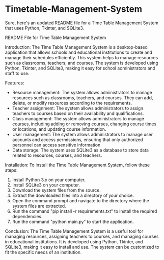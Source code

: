 # Timetable-Management-System
Sure, here's an updated README file for a Time Table Management System that uses Python, Tkinter, and SQLite3.

README File for Time Table Management System

Introduction:
The Time Table Management System is a desktop-based application that allows schools and educational institutions to create and manage their schedules efficiently. This system helps to manage resources such as classrooms, teachers, and courses. The system is developed using Python, Tkinter, and SQLite3, making it easy for school administrators and staff to use.

Features:
- Resource management: The system allows administrators to manage resources such as classrooms, teachers, and courses. They can add, delete, or modify resources according to the requirements.
- Teacher assignment: The system allows administrators to assign teachers to courses based on their availability and qualifications.
- Class management: The system allows administrators to manage courses, including adding or removing courses, changing course times or locations, and updating course information.
- User management: The system allows administrators to manage user accounts and access permissions, ensuring that only authorized personnel can access sensitive information.
- Data storage: The system uses SQLite3 as a database to store data related to resources, courses, and teachers.

Installation:
To install the Time Table Management System, follow these steps:
1. Install Python 3.x on your computer.
2. Install SQLite3 on your computer.
3. Download the system files from the source.
4. Extract the downloaded files into a directory of your choice.
5. Open the command prompt and navigate to the directory where the system files are extracted.
6. Run the command "pip install -r requirements.txt" to install the required dependencies.
7. Run the command "python main.py" to start the application.


Conclusion:
The Time Table Management System is a useful tool for managing resources, assigning teachers to courses, and managing courses in educational institutions. It is developed using Python, Tkinter, and SQLite3, making it easy to install and use. The system can be customized to fit the specific needs of an institution.
